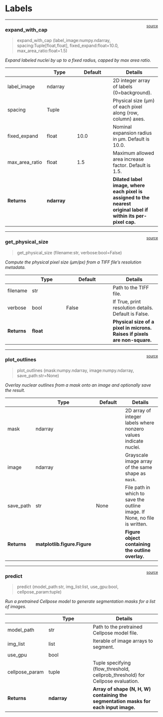 # Labels


<!-- WARNING: THIS FILE WAS AUTOGENERATED! DO NOT EDIT! -->

------------------------------------------------------------------------

<a href="https://github.com/plezar/NEST/blob/main/NEST/labels.py#L148"
target="_blank" style="float:right; font-size:smaller">source</a>

### expand_with_cap

>  expand_with_cap (label_image:numpy.ndarray, spacing:Tuple[float,float],
>                       fixed_expand:float=10.0, max_area_ratio:float=1.5)

*Expand labeled nuclei by up to a fixed radius, capped by max area
ratio.*

<table>
<colgroup>
<col style="width: 6%" />
<col style="width: 25%" />
<col style="width: 34%" />
<col style="width: 34%" />
</colgroup>
<thead>
<tr>
<th></th>
<th><strong>Type</strong></th>
<th><strong>Default</strong></th>
<th><strong>Details</strong></th>
</tr>
</thead>
<tbody>
<tr>
<td>label_image</td>
<td>ndarray</td>
<td></td>
<td>2D integer array of labels (0=background).</td>
</tr>
<tr>
<td>spacing</td>
<td>Tuple</td>
<td></td>
<td>Physical size (µm) of each pixel along (row, column) axes.</td>
</tr>
<tr>
<td>fixed_expand</td>
<td>float</td>
<td>10.0</td>
<td>Nominal expansion radius in µm. Default is 10.0.</td>
</tr>
<tr>
<td>max_area_ratio</td>
<td>float</td>
<td>1.5</td>
<td>Maximum allowed area increase factor. Default is 1.5.</td>
</tr>
<tr>
<td><strong>Returns</strong></td>
<td><strong>ndarray</strong></td>
<td></td>
<td><strong>Dilated label image, where each pixel is assigned to the
nearest<br>original label if within its per-pixel cap.</strong></td>
</tr>
</tbody>
</table>

------------------------------------------------------------------------

<a href="https://github.com/plezar/NEST/blob/main/NEST/labels.py#L95"
target="_blank" style="float:right; font-size:smaller">source</a>

### get_physical_size

>  get_physical_size (filename:str, verbose:bool=False)

*Compute the physical pixel size (µm/px) from a TIFF file’s resolution
metadata.*

<table>
<colgroup>
<col style="width: 6%" />
<col style="width: 25%" />
<col style="width: 34%" />
<col style="width: 34%" />
</colgroup>
<thead>
<tr>
<th></th>
<th><strong>Type</strong></th>
<th><strong>Default</strong></th>
<th><strong>Details</strong></th>
</tr>
</thead>
<tbody>
<tr>
<td>filename</td>
<td>str</td>
<td></td>
<td>Path to the TIFF file.</td>
</tr>
<tr>
<td>verbose</td>
<td>bool</td>
<td>False</td>
<td>If True, print resolution details. Default is False.</td>
</tr>
<tr>
<td><strong>Returns</strong></td>
<td><strong>float</strong></td>
<td></td>
<td><strong>Physical size of a pixel in microns. Raises if pixels are
non-square.</strong></td>
</tr>
</tbody>
</table>

------------------------------------------------------------------------

<a href="https://github.com/plezar/NEST/blob/main/NEST/labels.py#L56"
target="_blank" style="float:right; font-size:smaller">source</a>

### plot_outlines

>  plot_outlines (mask:numpy.ndarray, image:numpy.ndarray,
>                     save_path:str=None)

*Overlay nuclear outlines from a mask onto an image and optionally save
the result.*

<table>
<colgroup>
<col style="width: 6%" />
<col style="width: 25%" />
<col style="width: 34%" />
<col style="width: 34%" />
</colgroup>
<thead>
<tr>
<th></th>
<th><strong>Type</strong></th>
<th><strong>Default</strong></th>
<th><strong>Details</strong></th>
</tr>
</thead>
<tbody>
<tr>
<td>mask</td>
<td>ndarray</td>
<td></td>
<td>2D array of integer labels where nonzero values indicate
nuclei.</td>
</tr>
<tr>
<td>image</td>
<td>ndarray</td>
<td></td>
<td>Grayscale image array of the same shape as <code>mask</code>.</td>
</tr>
<tr>
<td>save_path</td>
<td>str</td>
<td>None</td>
<td>File path in which to save the outline image. If None, no file is
written.</td>
</tr>
<tr>
<td><strong>Returns</strong></td>
<td><strong>matplotlib.figure.Figure</strong></td>
<td></td>
<td><strong>Figure object containing the outline overlay.</strong></td>
</tr>
</tbody>
</table>

------------------------------------------------------------------------

<a href="https://github.com/plezar/NEST/blob/main/NEST/labels.py#L20"
target="_blank" style="float:right; font-size:smaller">source</a>

### predict

>  predict (model_path:str, img_list:list, use_gpu:bool,
>               cellpose_param:tuple)

*Run a pretrained Cellpose model to generate segmentation masks for a
list of images.*

<table>
<colgroup>
<col style="width: 9%" />
<col style="width: 38%" />
<col style="width: 52%" />
</colgroup>
<thead>
<tr>
<th></th>
<th><strong>Type</strong></th>
<th><strong>Details</strong></th>
</tr>
</thead>
<tbody>
<tr>
<td>model_path</td>
<td>str</td>
<td>Path to the pretrained Cellpose model file.</td>
</tr>
<tr>
<td>img_list</td>
<td>list</td>
<td>Iterable of image arrays to segment.</td>
</tr>
<tr>
<td>use_gpu</td>
<td>bool</td>
<td></td>
</tr>
<tr>
<td>cellpose_param</td>
<td>tuple</td>
<td>Tuple specifying (flow_threshold, cellprob_threshold) for Cellpose
evaluation.</td>
</tr>
<tr>
<td><strong>Returns</strong></td>
<td><strong>ndarray</strong></td>
<td><strong>Array of shape (N, H, W) containing the segmentation masks
for each input image.</strong></td>
</tr>
</tbody>
</table>
